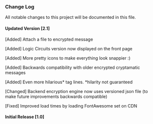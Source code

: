 ### Change Log
All notable changes to this project will be documented in this file.

#### Updated Version [2.1]
[Added] Attach a file to encrypted message

[Added] Logic Circuits version now displayed on the front page

[Added] More pretty icons to make everything look snappier :)

[Added] Backwards compatibility with older encrypted cryptamatic messages

[Added] Even more hilarious* tag lines. *hilarity not guaranteed

[Changed] Backend encryption engine now uses versioned json file (to make future improvements backwards compatible)

[Fixed] Improved load times by loading FontAwesome set on CDN


#### Initial Release [1.0]


